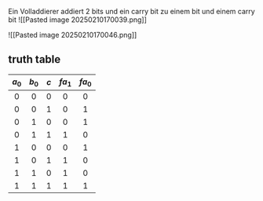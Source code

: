 Ein Volladdierer addiert 2 bits und ein carry bit zu einem bit und einem carry bit
![[Pasted image 20250210170039.png]]

![[Pasted image 20250210170046.png]]

## truth table
| $a_0$ | $b_0$ | $c$ | $fa_1$ | $fa_0$ |
|:-:|:-:|:-:|:-:|:-:|
| 0  | 0  | 0  | 0  | 0  |
| 0  | 0  | 1  | 0  | 1  |
| 0  | 1  | 0  | 0  | 1  |
| 0  | 1  | 1  | 1  | 0  |
| 1  | 0  | 0  | 0  | 1  |
| 1  | 0  | 1  | 1  | 0  |
| 1  | 1  | 0  | 1  | 0  |
| 1  | 1  | 1  | 1  | 1  |
